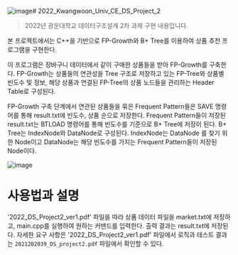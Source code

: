 ![image](https://github.com/user-attachments/assets/89da59b0-8325-4ad2-a42b-ecdd54e46940)# 2022_Kwangwoon_Univ_CE_DS_Project_2

> 2022년 광운대학교 데이터구조설계 2차 과제 구현 내용입니다.

본 프로젝트에서는 C++을 기반으로 FP-Growth와 B+ Tree를 이용하여 상품 추천 프로그램을 구현한다.

 이 프로그램은 장바구니 데이터에서 같이 구매한 상품들을 받아 FP-Growth를 구축한다. FP-Growth는 상품들의 연관성을 Tree 구조로 저장하고 있는 FP-Tree와 상품별 빈도수 및 정보, 해당 상품과 연결된 FP-Tree의 상품 노드들을 관리하는 Header Table로 구성된다.

  FP-Growth 구축 단계에서 연관된 상품들을 묶은 Frequent Pattern들은 SAVE 명령어를 통해 result.txt에 빈도수, 상품 순으로 저장한다. Frequent Pattern들이 저장된 result.txt는 BTLOAD 명령어를 통해 빈도수를 기준으로 B+ Tree에 저장이 된다. B+ Tree는 IndexNode와 DataNode로 구성된다. IndexNode는 DataNode
를 찾기 위한 Node이고 DataNode는 해당 빈도수를 가지는 Frequent Pattern들이 저장된 Node이다. 

  ![image](https://github.com/user-attachments/assets/3108a910-b01c-4d4c-8c97-1dcc050cd254)


# 사용법과 설명

'2022_DS_Project2_ver1.pdf' 파일을 따라 상품 데이터 파일을 market.txt에 저장하고, main.cpp를 실행하여 원하는 커맨드를 입력한다.
출력 결과는 result.txt에 저장된다.
자세한 요구 사항은 '2022_DS_Project2_ver1.pdf' 파일에서
로직과 테스트 결과는 `2021202039_DS_project2.pdf` 파일에서 확인할 수 있다.
